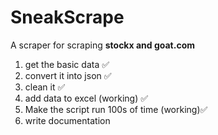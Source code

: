 # SneakScrape
A scraper for scraping **stockx and goat.com**
1) get the basic data ✅
2) convert it into json ✅
3) clean it ✅
4) add data to excel (working) ✅
5) Make the script run 100s of time (working)✅
6) write documentation
